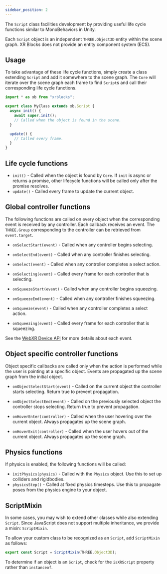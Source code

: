 ```yaml
---
sidebar_position: 2
---
```


The `Script` class facilities development by providing useful life cycle functions similar to MonoBehaviors in Unity.

Each `Script` object is an independent `THREE.Object3D` entity within the scene graph. XR Blocks does not provide an entity component system (ECS).

## Usage

To take advantage of these life cycle functions, simply create a class extending `Script` and add it somewhere to the scene graph.
The `Core` will iterate over the scene graph each frame to find `Script`s and call their corresponding life cycle functions.

```javascript
import * as xb from "xrblocks";

export class MyClass extends xb.Script {
  async init() {
    await super.init();
    // Called when the object is found in the scene.
  }

  update() {
    // Called every frame.
  }
}
```

## Life cycle functions

- `init()` - Called when the object is found by `Core`. If `init` is async or returns a promise, other lifecycle functions will be called only after the promise resolves.
- `update()` - Called every frame to update the current object.

## Global controller functions

The following functions are called on every object when the corresponding event is received by any controller.
Each callback receives an event. The `THREE.Group` corresponding to the controller can be retrieved from `event.target`.

- `onSelectStart(event)` - Called when any controller begins selecting.
- `onSelectEnd(event)` - Called when any controller finishes selecting.
- `onSelect(event)` - Called when any controller completes a select action.
- `onSelecting(event)` - Called every frame for each controller that is selecting.

- `onSqueezeStart(event)` - Called when any controller begins squeezing.
- `onSqueezeEnd(event)` - Called when any controller finishes squeezing.
- `onSqueeze(event)` - Called when any controller completes a select action.
- `onSqueezing(event)` - Called every frame for each controller that is squeezing.

See the [WebXR Device API](https://immersive-web.github.io/webxr/input-explainer.html) for more details about each event.

## Object specific controller functions

Object specific callbacks are called only when the action is performed while the user is pointing at a specific object.
Events are propagated up the scene graph from the initial object.

- `onObjectSelectStart(event)` - Called on the current object the controller starts selecting. Return true to prevent propagation.
- `onObjectSelectEnd(event)` - Called on the previously selected object the controller stops selecting. Return true to prevent propagation.

- `onHoverEnter(controller)` - Called when the user hovering over the current object. Always propagates up the scene graph.
- `onHoverExit(controller)` - Called when the user hovers out of the current object. Always propagates up the scene graph.

## Physics functions

If physics is enabled, the following functions will be called:

- `initPhysics(physics)` - Called with the `Physics` object. Use this to set up colliders and rigidbodies.
- `physicsStep()` - Called at fixed physics timesteps. Use this to propagate poses from the physics engine to your object.

## ScriptMixin

In some cases, you may wish to extend other classes while also extending `Script`.
Since JavaScript does not support multiple inheritance, we provide a mixin: `ScriptMixin`.

To allow your custom class to be recognized as an `Script`, add `ScriptMixin` as follows:

```javascript
export const Script = ScriptMixin(THREE.Object3D);
```

To determine if an object is an `Script`, check for the `isXRScript` property rather than `instanceof`.
